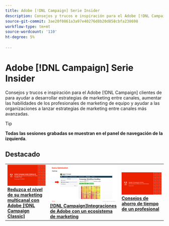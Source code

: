 ```yaml
---
title: Adobe [!DNL Campaign] Serie Insider
description: Consejos y trucos e inspiración para el Adobe [!DNL Campaign] clientes de para ayudar a desarrollar estrategias de marketing entre canales, aumentar las habilidades de los profesionales de marketing de equipo y ayudar a las organizaciones a lanzar estrategias de marketing entre canales más avanzadas.
source-git-commit: 3ae20f0861a3a97e40276d8b20d858cbfa238698
workflow-type: tm+mt
source-wordcount: '110'
ht-degree: 5%

---
```


# Adobe [!DNL Campaign] Serie Insider

Consejos y trucos e inspiración para el Adobe [!DNL Campaign] clientes de para ayudar a desarrollar estrategias de marketing entre canales, aumentar las habilidades de los profesionales de marketing de equipo y ayudar a las organizaciones a lanzar estrategias de marketing entre canales más avanzadas.

>[!TIP]
>
>**Todas las sesiones grabadas se muestran en el panel de navegación de la izquierda**.

## Destacado

<table>
  <tr>
   <td>
      <a href="2022/cross-channel.md">
      <img alt="Reduzca el nivel de su marketing multicanal con Adobe [!DNL Campaign Classic]" src="assets/cross-channel.png"/>
      </a>
      <div>
         <a href="./2022/cross-channel.md"><strong>Reduzca el nivel de su marketing multicanal con Adobe [!DNL Campaign Classic]</strong></a>
         <br/>
      </div>
   </td>
   <td>
      <a href="2022/integrations.md">
      <img alt="Adobe [!DNL Campaign] integraciones con un ecosistema de marketing" src="assets/integrations.png"/>
      </a>
      <div>
         <a href="./2022/integrations.md"><strong>[!DNL Campaign]Integraciones de Adobe con un ecosistema de marketing</strong></a>
         <br/>
      </div>
   </td>
   <td>
      <a href="2022/tips.md">
      <img alt="Consejos de ahorro de tiempo de un profesional" src="./assets/tips.png"/>
      </a>
      <div>
         <a href="2022/tips.md"><strong>Consejos de ahorro de tiempo de un profesional</strong></a>
         <br/>
      </div>
   </td>
</table>
